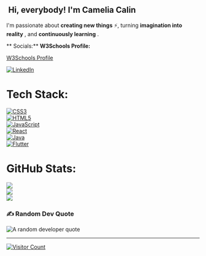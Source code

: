## ️ Hi, everybody! I'm Camelia Calin ️

I'm passionate about **creating new things** ⚡, turning **imagination into reality** , and **continuously learning** . 

** Socials:**
**W3Schools Profile:**

[W3Schools Profile](https://www.w3profile.com/cameliacalin)


[![LinkedIn](https://img.shields.io/badge/LinkedIn-%230077B5.svg?logo=linkedin&logoColor=white)](https://www.linkedin.com/in/cameliacalin/)

#  Tech Stack:

[![CSS3](https://img.shields.io/badge/CSS3-%231572B6.svg?style=for-the-badge&logo=css3&logoColor=white)](https://cdn.jsdelivr.net/npm/css@3.2.4/package.json)  
[![HTML5](https://img.shields.io/badge/html5-%23E34F26.svg?style=for-the-badge&logo=html5&logoColor=white)](https://html.spec.whatwg.org/multipage/)  
[![JavaScript](https://img.shields.io/badge/javascript-%23323330.svg?style=for-the-badge&logo=javascript&logoColor=%23F7DF1E)](https://nodejs.org/)  
[![React](https://img.shields.io/badge/react-%2320232a.svg?style=for-the-badge&logo=react&logoColor=%2361DAFB)](https://reactjs.org/)  
[![Java](https://img.shields.io/badge/Java-%23FFCE00.svg?style=for-the-badge&logo=java&logoColor=black)](https://www.java.com/)  
[![Flutter](https://img.shields.io/badge/flutter-%25203366.svg?style=for-the-badge&logo=flutter&logoColor=white)](https://flutter.dev/)

#  GitHub Stats:

<a href="https://github.com/CameliaCalin"><img src="https://github-readme-stats.vercel.app/api?username=CameliaCalin&theme=radical&hide_border=false&include_all_commits=false&count_private=false"></a>
<br/>
<a href="https://github.com/CameliaCalin"><img src="https://github-readme-streak-stats.herokuapp.com/?user=CameliaCalin&theme=radical&hide_border=false"></a>
<br/>
<a href="https://github.com/CameliaCalin"><img src="https://github-readme-stats.vercel.app/api/top-langs/?username=CameliaCalin&theme=radical&hide_border=false&include_all_commits=false&count_private=false&layout=compact"></a>

### ✍️ Random Dev Quote

<img src="https://quotes-github-readme.vercel.app/api?type=horizontal&theme=gruvbox" alt="A random developer quote" />

---

[![Visitor Count](https://visitcount.itsvg.in/api?id=CameliaCalin&icon=1&color=5)](https://visitcount.itsvg.in)



